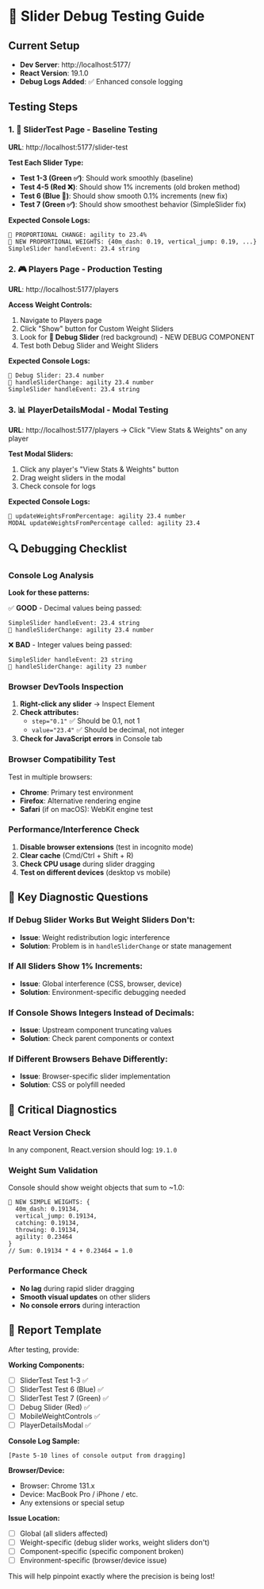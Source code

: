 # 🐛 Slider Debug Testing Guide

## Current Setup
- **Dev Server**: http://localhost:5177/
- **React Version**: 19.1.0
- **Debug Logs Added**: ✅ Enhanced console logging

## Testing Steps

### 1. 🧪 SliderTest Page - Baseline Testing
**URL**: http://localhost:5177/slider-test

**Test Each Slider Type:**
- **Test 1-3 (Green ✅)**: Should work smoothly (baseline)
- **Test 4-5 (Red ❌)**: Should show 1% increments (old broken method)  
- **Test 6 (Blue 🔧)**: Should show smooth 0.1% increments (new fix)
- **Test 7 (Green ✅)**: Should show smoothest behavior (SimpleSlider fix)

**Expected Console Logs:**
```
🎯 PROPORTIONAL CHANGE: agility to 23.4%
🎯 NEW PROPORTIONAL WEIGHTS: {40m_dash: 0.19, vertical_jump: 0.19, ...}
SimpleSlider handleEvent: 23.4 string
```

### 2. 🎮 Players Page - Production Testing  
**URL**: http://localhost:5177/players

**Access Weight Controls:**
1. Navigate to Players page
2. Click "Show" button for Custom Weight Sliders
3. Look for **🐛 Debug Slider** (red background) - NEW DEBUG COMPONENT
4. Test both Debug Slider and Weight Sliders

**Expected Console Logs:**
```
🐛 Debug Slider: 23.4 number
🎯 handleSliderChange: agility 23.4 number
SimpleSlider handleEvent: 23.4 string
```

### 3. 📊 PlayerDetailsModal - Modal Testing
**URL**: http://localhost:5177/players → Click "View Stats & Weights" on any player

**Test Modal Sliders:**
1. Click any player's "View Stats & Weights" button  
2. Drag weight sliders in the modal
3. Check console for logs

**Expected Console Logs:**
```
🎯 updateWeightsFromPercentage: agility 23.4 number
MODAL updateWeightsFromPercentage called: agility 23.4
```

## 🔍 Debugging Checklist

### Console Log Analysis
**Look for these patterns:**

✅ **GOOD** - Decimal values being passed:
```
SimpleSlider handleEvent: 23.4 string
🎯 handleSliderChange: agility 23.4 number
```

❌ **BAD** - Integer values being passed:
```
SimpleSlider handleEvent: 23 string  
🎯 handleSliderChange: agility 23 number
```

### Browser DevTools Inspection
1. **Right-click any slider** → Inspect Element
2. **Check attributes:**
   - `step="0.1"` ✅ Should be 0.1, not 1
   - `value="23.4"` ✅ Should be decimal, not integer
3. **Check for JavaScript errors** in Console tab

### Browser Compatibility Test
Test in multiple browsers:
- **Chrome**: Primary test environment
- **Firefox**: Alternative rendering engine  
- **Safari** (if on macOS): WebKit engine test

### Performance/Interference Check
1. **Disable browser extensions** (test in incognito mode)
2. **Clear cache** (Cmd/Ctrl + Shift + R)
3. **Check CPU usage** during slider dragging
4. **Test on different devices** (desktop vs mobile)

## 🎯 Key Diagnostic Questions

### If Debug Slider Works But Weight Sliders Don't:
- **Issue**: Weight redistribution logic interference
- **Solution**: Problem is in `handleSliderChange` or state management

### If All Sliders Show 1% Increments:
- **Issue**: Global interference (CSS, browser, device)  
- **Solution**: Environment-specific debugging needed

### If Console Shows Integers Instead of Decimals:
- **Issue**: Upstream component truncating values
- **Solution**: Check parent components or context

### If Different Browsers Behave Differently:
- **Issue**: Browser-specific slider implementation
- **Solution**: CSS or polyfill needed

## 🚨 Critical Diagnostics

### React Version Check
In any component, React.version should log: `19.1.0`

### Weight Sum Validation  
Console should show weight objects that sum to ~1.0:
```
🎯 NEW SIMPLE WEIGHTS: {
  40m_dash: 0.19134,
  vertical_jump: 0.19134,  
  catching: 0.19134,
  throwing: 0.19134,
  agility: 0.23464
}
// Sum: 0.19134 * 4 + 0.23464 = 1.0
```

### Performance Check
- **No lag** during rapid slider dragging
- **Smooth visual updates** on other sliders
- **No console errors** during interaction

## 📝 Report Template

After testing, provide:

**Working Components:**
- [ ] SliderTest Test 1-3 ✅
- [ ] SliderTest Test 6 (Blue) ✅  
- [ ] SliderTest Test 7 (Green) ✅
- [ ] Debug Slider (Red) ✅
- [ ] MobileWeightControls ✅
- [ ] PlayerDetailsModal ✅

**Console Log Sample:**
```
[Paste 5-10 lines of console output from dragging]
```

**Browser/Device:**
- Browser: Chrome 131.x
- Device: MacBook Pro / iPhone / etc.
- Any extensions or special setup

**Issue Location:**
- [ ] Global (all sliders affected)
- [ ] Weight-specific (debug slider works, weight sliders don't)  
- [ ] Component-specific (specific component broken)
- [ ] Environment-specific (browser/device issue)

This will help pinpoint exactly where the precision is being lost! 